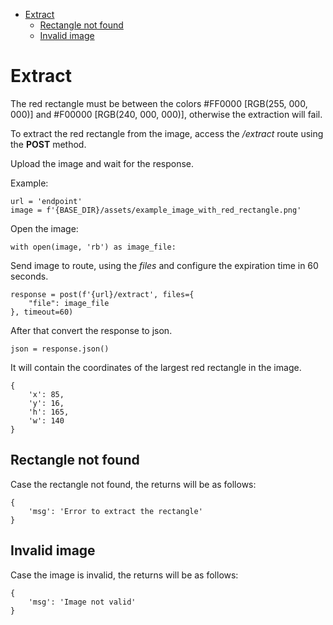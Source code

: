 - [Extract](#extract)
  - [Rectangle not found](#rectangle-not-found)
  - [Invalid image](#invalid-image)


# Extract

The red rectangle must be between the colors #FF0000 [RGB(255, 000, 000)] and #F00000 [RGB(240, 000, 000)], otherwise the extraction will fail.

To extract the red rectangle from the image, access the */extract* route using the **POST** method.

Upload the image and wait for the response.

Example:

    url = 'endpoint'
    image = f'{BASE_DIR}/assets/example_image_with_red_rectangle.png'

Open the image:

    with open(image, 'rb') as image_file:

Send image to route, using the *files* and configure the expiration time in 60 seconds.

    response = post(f'{url}/extract', files={
        "file": image_file
    }, timeout=60)

After that convert the response to json.

    json = response.json()

It will contain the coordinates of the largest red rectangle in the image.

    {
        'x': 85, 
        'y': 16, 
        'h': 165,
        'w': 140
    }

## Rectangle not found

Case the rectangle not found, the returns will be as follows:

    {
        'msg': 'Error to extract the rectangle'
    }

## Invalid image

Case the image is invalid, the returns will be as follows:

    {
        'msg': 'Image not valid'
    }
